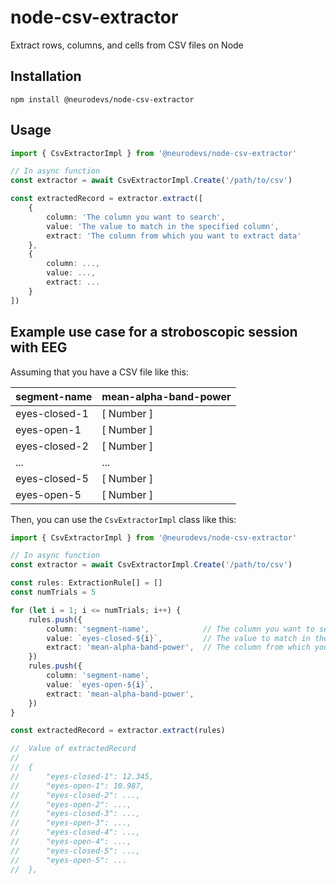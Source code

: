 # node-csv-extractor
Extract rows, columns, and cells from CSV files on Node

## Installation

`npm install @neurodevs/node-csv-extractor`

## Usage

```typescript
import { CsvExtractorImpl } from '@neurodevs/node-csv-extractor'

// In async function
const extractor = await CsvExtractorImpl.Create('/path/to/csv')

const extractedRecord = extractor.extract([
    {
        column: 'The column you want to search',
        value: 'The value to match in the specified column',
        extract: 'The column from which you want to extract data'
    },
    {
        column: ...,
        value: ...,
        extract: ...
    }
])
```

## Example use case for a stroboscopic session with EEG

Assuming that you have a CSV file like this:

| segment-name    | mean-alpha-band-power |
|-----------------|-----------------------|
| eyes-closed-1   | [ Number ]           |
| eyes-open-1     | [ Number ]           |
| eyes-closed-2   | [ Number ]           |
| ...             | ...                    |
| eyes-closed-5   | [ Number ]           |
| eyes-open-5     | [ Number ]           |

Then, you can use the `CsvExtractorImpl` class like this:

```typescript
import { CsvExtractorImpl } from '@neurodevs/node-csv-extractor'

// In async function
const extractor = await CsvExtractorImpl.Create('/path/to/csv')

const rules: ExtractionRule[] = []
const numTrials = 5

for (let i = 1; i <= numTrials; i++) {
    rules.push({
        column: 'segment-name',            // The column you want to search
        value: `eyes-closed-${i}`,         // The value to match in the specified column
        extract: 'mean-alpha-band-power',  // The column from which you want to extract data
    })
    rules.push({
        column: 'segment-name',
        value: `eyes-open-${i}`,
        extract: 'mean-alpha-band-power',
    })
}

const extractedRecord = extractor.extract(rules)

//  Value of extractedRecord
//
//  {
//      "eyes-closed-1": 12.345,
//      "eyes-open-1": 10.987,
//      "eyes-closed-2": ...,
//      "eyes-open-2": ...,
//      "eyes-closed-3": ...,
//      "eyes-open-3": ...,
//      "eyes-closed-4": ...,
//      "eyes-open-4": ...,
//      "eyes-closed-5": ...,
//      "eyes-open-5": ...
//  },
```
